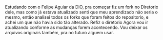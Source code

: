 Estudando com o Felipe Aguiar da DIO, pra começar fiz um fork no Diretorio dele, mas como já estava atualizado senti que meu aprendizado não seria o mesmo, então analisei todos os forks
que foram feitos do repositorio, e achei um que não havia sido tão alterado.
Refiz o diretorio
Agora vou ir atualizando conforme as mudanças forem acontecendo.
Vou deixar os arquivos originais também, pra no futuro alguem usar.
